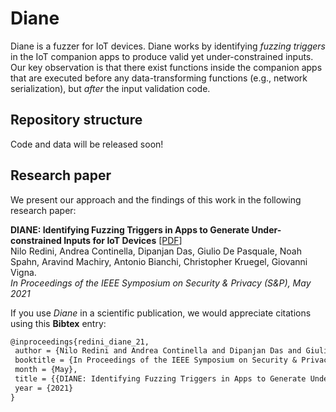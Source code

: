 # Diane

Diane is a fuzzer for IoT devices. Diane works by identifying *fuzzing triggers* in the IoT companion apps to produce valid yet under-constrained inputs.
Our key observation is that there exist functions inside the companion apps that are executed before any data-transforming functions (e.g., network serialization), but *after* the input validation code.

## Repository structure

Code and data will be released soon!

## Research paper

We present our approach and the findings of this work in the following research paper:

**DIANE: Identifying Fuzzing Triggers in Apps to Generate Under-constrained Inputs for IoT Devices** 
[[PDF]](https://conand.me/publications/redini-diane-2021.pdf)  
Nilo Redini, Andrea Continella, Dipanjan Das, Giulio De Pasquale, Noah Spahn, Aravind Machiry, Antonio Bianchi, Christopher Kruegel, Giovanni Vigna.  
*In Proceedings of the IEEE Symposium on Security & Privacy (S&P), May 2021*

If you use *Diane* in a scientific publication, we would appreciate citations using this **Bibtex** entry:
``` tex
@inproceedings{redini_diane_21,
 author = {Nilo Redini and Andrea Continella and Dipanjan Das and Giulio De Pasquale and Noah Spahn and Aravind Machiry and Antonio Bianchi and Christopher Kruegel and Giovanni Vigna},
 booktitle = {In Proceedings of the IEEE Symposium on Security & Privacy (S&P)},
 month = {May},
 title = {{DIANE: Identifying Fuzzing Triggers in Apps to Generate Under-constrained Inputs for IoT Devices}},
 year = {2021}
}
```
